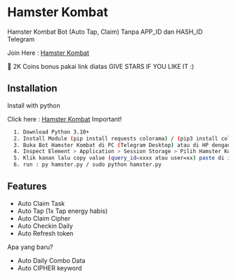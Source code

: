 
# Hamster Kombat

Hamster Kombat Bot (Auto Tap, Claim) Tanpa APP_ID dan HASH_ID Telegram

Join Here : [Hamster Kombat](https://t.me/hamSter_kombat_bot/start?startapp=kentId540630596)

💸  2K Coins bonus pakai link diatas
GIVE STARS IF YOU LIKE IT :)

## Installation

Install with python


Click here : [Hamster Kombat](https://t.me/hamSter_kombat_bot/start?startapp=kentId540630596) Important!
```bash
  1. Download Python 3.10+
  2. Install Module (pip install requests colorama) / (pip3 install colorama)
  3. Buka Bot Hamster Kombat di PC (Telegram Desktop) atau di HP dengan Kiwi Browser
  4. Inspect Element > Application > Session Storage > Pilih Hamster Kombat > Ambil content tgWebAppData
  5. Klik kanan lalu copy value (query_id=xxxx atau user=xx) paste di initdata.txt
  6. run : py hamster.py / sudo python hamster.py

```


## Features

- Auto Claim Task 
- Auto Tap (1x Tap energy habis)
- Auto Claim Cipher
- Auto Checkin Daily
- Auto Refresh token

Apa yang baru?
- Auto Daily Combo Data
- Auto CIPHER keyword

